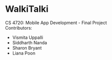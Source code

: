 # WalkiTalki

CS 4720: Mobile App Development - Final Project <br />
Contributors: 
* Vismita Uppalli
* Siddharth Nanda
* Sharon Bryant
* Liana Poon
